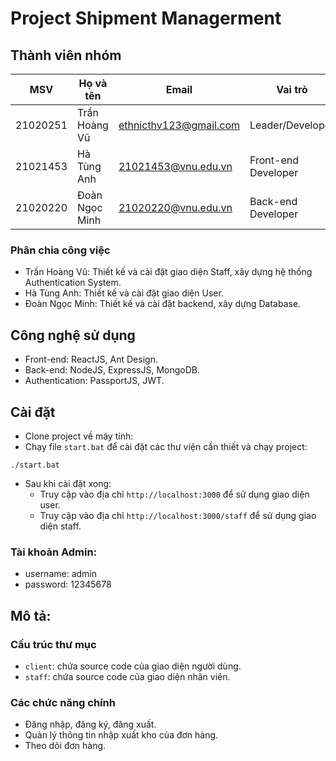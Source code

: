 # Project Shipment Managerment
## Thành viên nhóm
| MSV       | Họ và tên         | Email | Vai trò |
|-----------|-------------------|---------------------------|---|
| 21020251  | Trần Hoàng Vũ     | ethnicthv123@gmail.com    | Leader/Developer |
| 21021453  | Hà Tùng Anh       | 21021453@vnu.edu.vn       | Front-end Developer |
| 21020220  | Đoàn Ngọc Minh    | 21020220@vnu.edu.vn       | Back-end Developer |

### Phân chia công việc
- Trần Hoàng Vũ: Thiết kế và cài đặt giao diện Staff, xây dựng hệ thống Authentication System.
- Hà Tùng Anh: Thiết kế và cài đặt giao diện User.
- Đoàn Ngọc Minh: Thiết kế và cài đặt backend, xây dựng Database.

## Công nghệ sử dụng
- Front-end: ReactJS, Ant Design.
- Back-end: NodeJS, ExpressJS, MongoDB.
- Authentication: PassportJS, JWT.

## Cài đặt
- Clone project về máy tính:
- Chạy file `start.bat` để cài đặt các thư viện cần thiết và chạy project:
```
./start.bat
```
- Sau khi cài đặt xong:
  - Truy cập vào địa chỉ `http://localhost:3000` để sử dụng giao diện user.
  - Truy cập vào địa chỉ `http://localhost:3000/staff` để sử dụng giao diện staff.

### Tài khoản Admin:
- username: admin
- password: 12345678

## Mô tả:
### Cấu trúc thư mục
- `client`: chứa source code của giao diện người dùng.
- `staff`: chứa source code của giao diện nhân viên.
### Các chức năng chính
- Đăng nhập, đăng ký, đăng xuất.
- Quản lý thông tin nhập xuất kho của đơn hàng.
- Theo dõi đơn hàng.
